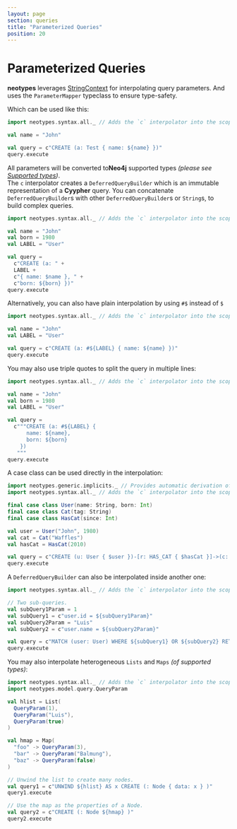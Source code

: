 ```yaml
---
layout: page
section: queries
title: "Parameterized Queries"
position: 20
---
```


# Parameterized Queries

**neotypes** leverages [StringContext](https://docs.scala-lang.org/overviews/core/string-interpolation.html) for interpolating query parameters.
And uses the `ParameterMapper` typeclass to ensure type-safety.

Which can be used like this:

```scala mdoc:reset
import neotypes.syntax.all._ // Adds the `c` interpolator into the scope.

val name = "John"

val query = c"CREATE (a: Test { name: ${name} })"
query.execute
```

All parameters will be converted to**Neo4j** supported types _(please see [Supported types](types))_.<br>
The `c` interpolator creates a `DeferredQueryBuilder` which is an immutable representation of a **Cyypher** query.
You can concatenate `DeferredQueryBuilder`s with other `DeferredQueryBuilder`s or `String`s, to build complex queries.

```scala mdoc:reset
import neotypes.syntax.all._ // Adds the `c` interpolator into the scope.

val name = "John"
val born = 1980
val LABEL = "User"

val query =
  c"CREATE (a: " +
  LABEL +
  c"{ name: $name }, " +
  c"born: ${born} })"
query.execute
```

Alternatively, you can also have plain interpolation by using `#$` instead of `$`

```scala mdoc:reset
import neotypes.syntax.all._ // Adds the `c` interpolator into the scope.

val name = "John"
val LABEL = "User"

val query = c"CREATE (a: #${LABEL} { name: ${name} })"
query.execute
```

You may also use triple quotes to split the query in multiple lines:

```scala mdoc:reset
import neotypes.syntax.all._ // Adds the `c` interpolator into the scope.

val name = "John"
val born = 1980
val LABEL = "User"

val query =
  c"""CREATE (a: #${LABEL} {
      name: ${name},
      born: ${born}
    })
   """
query.execute
```

A case class can be used directly in the interpolation:

```scala mdoc:reset
import neotypes.generic.implicits._ // Provides automatic derivation of ParameterMapper for any case class.
import neotypes.syntax.all._ // Adds the `c` interpolator into the scope.

final case class User(name: String, born: Int)
final case class Cat(tag: String)
final case class HasCat(since: Int)

val user = User("John", 1980)
val cat = Cat("Waffles")
val hasCat = HasCat(2010)

val query = c"CREATE (u: User { $user })-[r: HAS_CAT { $hasCat }]->(c: Cat { $cat })"
query.execute
```

A `DeferredQueryBuilder` can also be interpolated inside another one:

```scala mdoc:reset
import neotypes.syntax.all._ // Adds the `c` interpolator into the scope.

// Two sub-queries.
val subQuery1Param = 1
val subQuery1 = c"user.id = ${subQuery1Param}"
val subQuery2Param = "Luis"
val subQuery2 = c"user.name = ${subQuery2Param}"

val query = c"MATCH (user: User) WHERE ${subQuery1} OR ${subQuery2} RETURN user"
query.execute
```

You may also interpolate heterogeneous `Lists` and `Maps` _(of supported types)_:

```scala mdoc:reset
import neotypes.syntax.all._ // Adds the `c` interpolator into the scope.
import neotypes.model.query.QueryParam

val hlist = List(
  QueryParam(1),
  QueryParam("Luis"),
  QueryParam(true)
)

val hmap = Map(
  "foo" -> QueryParam(3),
  "bar" -> QueryParam("Balmung"),
  "baz" -> QueryParam(false)
)

// Unwind the list to create many nodes.
val query1 = c"UNWIND ${hlist} AS x CREATE (: Node { data: x } )"
query1.execute

// Use the map as the properties of a Node.
val query2 = c"CREATE (: Node ${hmap} )"
query2.execute
```
